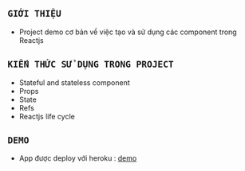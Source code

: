 ## `GIỚI THIỆU`
- Project demo cơ bản về việc tạo và sử dụng các component trong Reactjs
## `KIẾN THỨC SỬ DỤNG TRONG PROJECT`
- Stateful and stateless component
- Props
- State
- Refs
- Reactjs life cycle
## `DEMO`
- App được deploy với heroku : [demo](https://letmedecide.herokuapp.com/)

